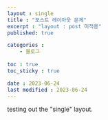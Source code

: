 ```yaml
---
layout : single
title : "포스트 레이아웃 문제"
excerpt : "layout : post 미적용"
published: true

categories : 
    - 블로그
  
toc : true
toc_sticky : true

date : 2023-06-24
last modified : 2023-06-24
---
```

testing out the "single" layout.
